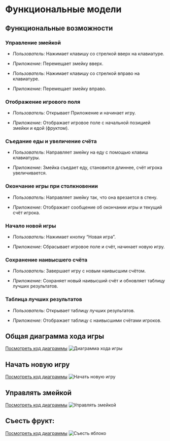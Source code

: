 # Функциональные модели

## Функциональные возможности

### Управление змейкой

* _Пользователь_: Нажимает клавишу со стрелкой вверх на клавиатуре.

* _Приложение_: Перемещает змейку вверх.

* _Пользователь_: Нажимает клавишу со стрелкой вправо на клавиатуре.

* _Приложение_: Перемещает змейку вправо.

### Отображение игрового поля

* _Пользователь_: Открывает Приложение и начинает игру.

* _Приложение_: Отображает игровое поле с начальной позицией змейки и едой (фруктом).

### Съедание еды и увеличение счёта

* _Пользователь_: Направляет змейку на еду с помощью клавиш клавиатуры.

* _Приложение_: Змейка съедает еду, становится длиннее, счёт игрока увеличивается.

### Окончание игры при столкновении

* _Пользователь_: Направляет змейку так, что она врезается в стену.

* _Приложение_: Отображает сообщение об окончании игры и текущий счёт игрока.

### Начало новой игры

* _Пользователь_: Нажимает кнопку “Новая игра”.

* _Приложение_: Сбрасывает игровое поле и счёт, начинает новую игру.

### Сохранение наивысшего счёта

* _Пользователь_: Завершает игру с новым наивысшим счётом.

* _Приложение_: Сохраняет новый наивысший счёт и обновляет таблицу лучших результатов.

### Таблица лучших результатов

* _Пользователь_: Открывает таблицу лучших результатов.

* _Приложение_: Отображает таблицу с наивысшими счётами игроков.


## Общая диаграмма хода игры
[Посмотреть код диаграммы](lab3/UseCaseDiagram)
![Диаграмма хода игры](https://www.plantuml.com/plantuml/png/fLHTJi9047xVKsnuvmg6EtW0iYahDfH2skN161C5VuoIyE23lXZIw04gfk57X2lCtCYPR43gsZI4X7HPlk-R-JhxBRNOgCZqse48z8cHfYCZltbgPCEFj6VyJYZYbXzsLQJQigkybchgOtCMQCcm2fk15iepdKZ265RmXKEOqZg15FkGyLw8BLF22tpY9QJoN4ZPYxMdOYqhy4hiErRWi0upfk2W8bKiTv6SuWtMN0Scr65aTLDOKiCvBAZztAeTLgv6WW-GuHMo6g-v9oomRvKx6Bnle9nwJ9NvFJDQPxO6qNa4i81l2z4wWum0-a0AIzejwIk17xyca_zLaB22dic6Va1xEtNUuwqrKeSrat5KPkBfh_8G6tmS6JtvC9Wt8T68YvQv61S9SswU8RLUy9vm9qrvtCq3hF1c-xQivgOmnG77c9gcctGuJ2VDv94dOr6UTSfqJYW3-6ZhE4nn8KJHFPBLwb7kGfGmtV2xFp6p8En5x3tokdy59snxrIY9Iicyd72Ky9qGbF3TmnOr7JRud_S7)

## Начать новую игру
[Посмотреть код диаграммы](lab3/NewGame)
![Начать новую игру](https://www.plantuml.com/plantuml/png/lLHTJi9047xlAVeeLu07kGaniOGcYCRM-2f5yKTY7zHeJFmnNc0jh29LkCBCZVncjwKGm0TDD76pEplVp-nCgGRXncwujzLqpCOfqorzqP2xD2H5ATPtKdBYk8P3dm_ul8AiPnhZPa1AiabdTmWc-E_Jk4OJR5AE9Vc9598_IVCfwGnW0_H18nhM45CPWhGWBasU1cCkpeUGxj288r8Lnzbl-4tFNODRaLLWi9oA4e7nYI5GwoNN3v1sHQhak6wP7esh3XyNHXBZUI0aOuvoupsGIJKAWjeK0hnV1zSrjpdYtXG8ZR3XjGeLgoFczGz52r_6U9D7RI5gjbYzI2y2SnWOEYCj9K0jca5NfkalyYxIpvdAOJ3l2tQBvl2th1Cu5csURuj0lDQcNrzHMo9lOhgKWgvj7X7k4NlbU4MXTr0I0zrY_hAx8DpU-Psa7HexwDpvJ-69HB767CaOKIAT-Bi1hnbuWDzB__CHVA0tu8fFbDkKofHW-Yza9ct_ZkpiWpaZmse-BiTPxi1eLv4bFnhV)

## Управлять змейкой
[Посмотреть код диаграммы](lab3/ControlTheSnake)
![Управлять змейкой](https://www.plantuml.com/plantuml/png/nLJDJkf05DxtAMPvUGLONDwaQNBBfKb5GclSGZ4ObQGB5n8N6kCBZCL21HbUuPmtyflJK5bCua8JDyFqpFb-vfiPkaaQZDApazYJYTUc1UseuXbLf6cBSKtQVd7kyvJsF4Qvm48fRNd7yqRXC0nIrQP7ChJbAL_MYrJww2nGV2Nja-7Cfxsqp45giA8vG-lMiYJ3E4ez1PO74Ia1mbB3X1_jKbSgwga_T4VlgBtH1agO6bfH2JsG580lhHBFUSBvtvPA--4049Xg0Qx4U2cIuE2hJybrGrfP8PVK3WDVy1ZHREnc7FHMu8clxOuQwYE8xZHTprJ8dgkZ16N7OiJE79uiy5RQqT4S5JwDHByaur0B1_-Y7cPXd8JmQh7P8OnxCbAO-JOv86zgJ9AU3hq3L8vB1V-3QE0yWaBoNCiLqiXzZfBF4zHU76VmbQp3wJTiM7PKv9RpzBVDo6N7c7E6MYRtjVmvKnYL66lUwNa_YctZeiv17CWRDV2r8ctnzKlnt9gYrmMn_TVu0000)

## Съесть фрукт:
[Посмотреть код диаграммы](lab3/EatingFood)
![Съесть яблоко](https://www.plantuml.com/plantuml/png/fLDRIiD05FtFAl9fjz1ys9qCWYaDr2ecuc-JOaKjvaD4yKCHDp1zZ8sjZbkuTqUUkR4nq1P4MmYPkUUUSnydhJZPEqvE3hgUl7XDkgSFAdX81MbQuZadxKwSAnoctEUh0AWRCi0PxbTHpccC14iBqih554qKij-1VCEb2Jplj1DrGty76Y1oC4qBpi0xGOBURVXHZEYCTCFp_IOzWMt90puNiK8eyRSEeSXofkXJ82FeM4Gqo0pEUO3yg0skMquvur6L28sa4_P-L4H76Z6kLBwej6gr5uxlc_6kkfKsTRrniqul0izyYPnPHLsVLL2XNb2YSJElDUp6L1RYtjPhmc_JCd2qql2Kx2ys8qnXRpzgR-bp8lEPYoKqfp9GnIdknfnlQVg1h5Grh1cdZCN9uT7V94lVb0xbmV-5msuCFmewMxdXaLwH1yRL2b9Qkkt1YDTY3vdfMMb3nroIuIdszhpD5OXs2oZtiNq1)